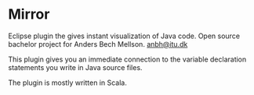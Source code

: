 Mirror
======

Eclipse plugin the gives instant visualization of Java code.
Open source bachelor project for Anders Bech Mellson. anbh@itu.dk

This plugin gives you an immediate connection to the variable declaration statements you write in Java source files.

The plugin is mostly written in Scala.